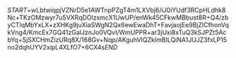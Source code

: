 $START$+wLbtwiqpjVZNrD5e1AWTnpPZgT4m1LXVbj6/iJ0iYUdf3RCpHLdhk8Nc+TKzOMzwyr7u5VXRqDOlzsmcX1UwUP/enWk45CFkwMBbust8R+Q4/zbyCTIqMbYxLX+zXHKg9juXiaSWgN2Qx6ewEwaDhT+FavjaojEe9BjZlCfhonVqkVng4/KmcEx7GQ41zGaIJznJo0VQvI/WmUPPR+ar3jUxi8xTuQ3kSJPZt5AcbYq+SjSXCHmZizURq8X/168Gv+Nqp/AKguhVIQZklmBILQiNA1JUJZ3fxLP15no2dqhUYV2xipL4XLfO7+6CX4s$END$